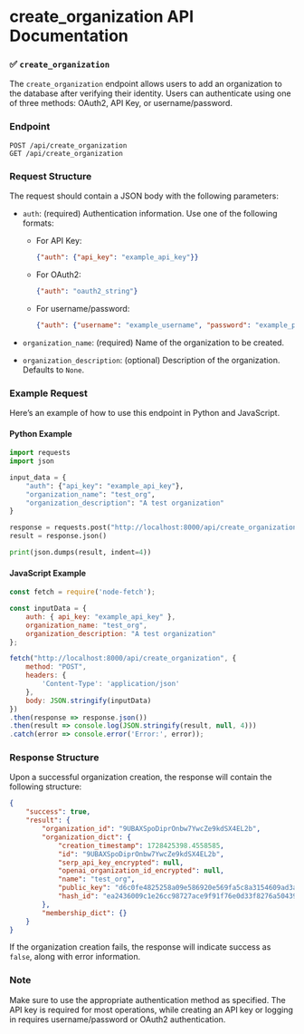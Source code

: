 # create_organization API Documentation

### ✅ `create_organization`

The `create_organization` endpoint allows users to add an organization to the database after verifying their identity. Users can authenticate using one of three methods: OAuth2, API Key, or username/password. 

### Endpoint
```
POST /api/create_organization
GET /api/create_organization
```

### Request Structure
The request should contain a JSON body with the following parameters:

- `auth`: (required) Authentication information. Use one of the following formats:
  - For API Key:
    ```json
    {"auth": {"api_key": "example_api_key"}}
    ```
  - For OAuth2:
    ```json
    {"auth": "oauth2_string"}
    ```
  - For username/password:
    ```json
    {"auth": {"username": "example_username", "password": "example_password"}}
    ```

- `organization_name`: (required) Name of the organization to be created.
- `organization_description`: (optional) Description of the organization. Defaults to `None`.

### Example Request
Here’s an example of how to use this endpoint in Python and JavaScript.

#### Python Example
```python
import requests
import json

input_data = {
    "auth": {"api_key": "example_api_key"},
    "organization_name": "test_org",
    "organization_description": "A test organization"
}

response = requests.post("http://localhost:8000/api/create_organization", json=input_data)
result = response.json()

print(json.dumps(result, indent=4))
```

#### JavaScript Example
```javascript
const fetch = require('node-fetch');

const inputData = {
    auth: { api_key: "example_api_key" },
    organization_name: "test_org",
    organization_description: "A test organization"
};

fetch("http://localhost:8000/api/create_organization", {
    method: "POST",
    headers: {
        'Content-Type': 'application/json'
    },
    body: JSON.stringify(inputData)
})
.then(response => response.json())
.then(result => console.log(JSON.stringify(result, null, 4)))
.catch(error => console.error('Error:', error));
```

### Response Structure
Upon a successful organization creation, the response will contain the following structure:
```json
{
    "success": true,
    "result": {
        "organization_id": "9UBAXSpoDiprOnbw7YwcZe9kdSX4EL2b",
        "organization_dict": {
            "creation_timestamp": 1728425398.4558585,
            "id": "9UBAXSpoDiprOnbw7YwcZe9kdSX4EL2b",
            "serp_api_key_encrypted": null,
            "openai_organization_id_encrypted": null,
            "name": "test_org",
            "public_key": "d6c0fe4825258a09e586920e569fa5c8a3154609ad3aea2b351764ceeb4d8851972be52746afe504525980f14637e475ee2544c31160cef29d6a858b30b9ec84",
            "hash_id": "ea2436009c1e26cc98727ace9f91f76e0d33f8276a5043952a32030469c9decb"
        },
        "membership_dict": {}
    }
}
```
If the organization creation fails, the response will indicate success as `false`, along with error information.

### Note
Make sure to use the appropriate authentication method as specified. The API key is required for most operations, while creating an API key or logging in requires username/password or OAuth2 authentication.